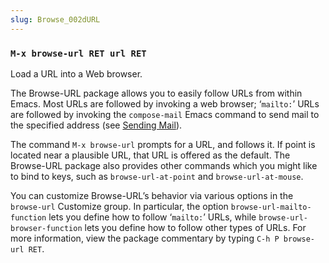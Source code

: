 ```yaml
---
slug: Browse_002dURL
---
```


### `M-x browse-url RET url RET`

Load a URL into a Web browser.

The Browse-URL package allows you to easily follow URLs from within Emacs. Most URLs are followed by invoking a web browser; ‘`mailto:`’ URLs are followed by invoking the `compose-mail` Emacs command to send mail to the specified address (see [Sending Mail](/docs/emacs/Sending-Mail)).

The command `M-x browse-url` prompts for a URL, and follows it. If point is located near a plausible URL, that URL is offered as the default. The Browse-URL package also provides other commands which you might like to bind to keys, such as `browse-url-at-point` and `browse-url-at-mouse`.

You can customize Browse-URL’s behavior via various options in the `browse-url` Customize group. In particular, the option `browse-url-mailto-function` lets you define how to follow ‘`mailto:`’ URLs, while `browse-url-browser-function` lets you define how to follow other types of URLs. For more information, view the package commentary by typing `C-h P browse-url RET`.
